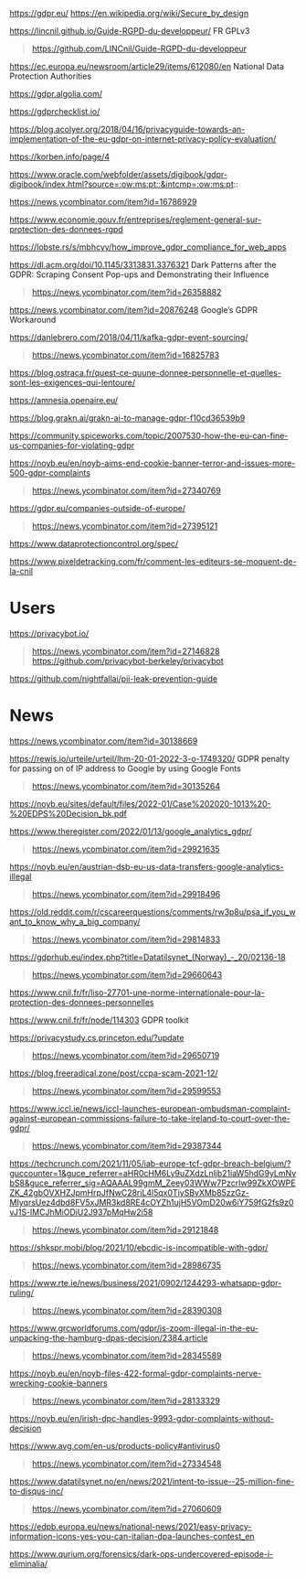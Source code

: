 https://gdpr.eu/
https://en.wikipedia.org/wiki/Secure_by_design

https://lincnil.github.io/Guide-RGPD-du-developpeur/ FR GPLv3
> https://github.com/LINCnil/Guide-RGPD-du-developpeur

https://ec.europa.eu/newsroom/article29/items/612080/en National Data Protection Authorities

https://gdpr.algolia.com/

https://gdprchecklist.io/

https://blog.acolyer.org/2018/04/16/privacyguide-towards-an-implementation-of-the-eu-gdpr-on-internet-privacy-policy-evaluation/

https://korben.info/page/4

https://www.oracle.com/webfolder/assets/digibook/gdpr-digibook/index.html?source=:ow:ms:pt::&intcmp=:ow:ms:pt::

https://news.ycombinator.com/item?id=16786929

https://www.economie.gouv.fr/entreprises/reglement-general-sur-protection-des-donnees-rgpd

https://lobste.rs/s/mbhcyy/how_improve_gdpr_compliance_for_web_apps

https://dl.acm.org/doi/10.1145/3313831.3376321 Dark Patterns after the GDPR: Scraping Consent Pop-ups and Demonstrating their Influence
 > https://news.ycombinator.com/item?id=26358882

https://news.ycombinator.com/item?id=20876248 	Google’s GDPR Workaround 

https://danlebrero.com/2018/04/11/kafka-gdpr-event-sourcing/
> https://news.ycombinator.com/item?id=16825783

https://blog.ostraca.fr/quest-ce-quune-donnee-personnelle-et-quelles-sont-les-exigences-qui-lentoure/

https://amnesia.openaire.eu/

https://blog.grakn.ai/grakn-ai-to-manage-gdpr-f10cd36539b9

https://community.spiceworks.com/topic/2007530-how-the-eu-can-fine-us-companies-for-violating-gdpr

https://noyb.eu/en/noyb-aims-end-cookie-banner-terror-and-issues-more-500-gdpr-complaints
> https://news.ycombinator.com/item?id=27340769

https://gdpr.eu/companies-outside-of-europe/
> https://news.ycombinator.com/item?id=27395121

https://www.dataprotectioncontrol.org/spec/

https://www.pixeldetracking.com/fr/comment-les-editeurs-se-moquent-de-la-cnil

# Users
https://privacybot.io/
> https://news.ycombinator.com/item?id=27146828
  > https://github.com/privacybot-berkeley/privacybot

https://github.com/nightfallai/pii-leak-prevention-guide

# News
https://news.ycombinator.com/item?id=30138669

https://rewis.io/urteile/urteil/lhm-20-01-2022-3-o-1749320/ GDPR penalty for passing on of IP address to Google by using Google Fonts
> https://news.ycombinator.com/item?id=30135264

https://noyb.eu/sites/default/files/2022-01/Case%202020-1013%20-%20EDPS%20Decision_bk.pdf

https://www.theregister.com/2022/01/13/google_analytics_gdpr/
> https://news.ycombinator.com/item?id=29921635

https://noyb.eu/en/austrian-dsb-eu-us-data-transfers-google-analytics-illegal
> https://news.ycombinator.com/item?id=29918496

https://old.reddit.com/r/cscareerquestions/comments/rw3p8u/psa_if_you_want_to_know_why_a_big_company/
> https://news.ycombinator.com/item?id=29814833

https://gdprhub.eu/index.php?title=Datatilsynet_(Norway)_-_20/02136-18
> https://news.ycombinator.com/item?id=29660643

https://www.cnil.fr/fr/liso-27701-une-norme-internationale-pour-la-protection-des-donnees-personnelles

https://www.cnil.fr/fr/node/114303 GDPR toolkit

https://privacystudy.cs.princeton.edu/?update
> https://news.ycombinator.com/item?id=29650719

https://blog.freeradical.zone/post/ccpa-scam-2021-12/
> https://news.ycombinator.com/item?id=29599553

https://www.iccl.ie/news/iccl-launches-european-ombudsman-complaint-against-european-commissions-failure-to-take-ireland-to-court-over-the-gdpr/
> https://news.ycombinator.com/item?id=29387344

https://techcrunch.com/2021/11/05/iab-europe-tcf-gdpr-breach-belgium/?guccounter=1&guce_referrer=aHR0cHM6Ly9uZXdzLnljb21iaW5hdG9yLmNvbS8&guce_referrer_sig=AQAAAL99gmM_Zeey03WWw7PzcrIw99ZkXOWPEZK_42gbOVXHZJpmHrpJfNwC28riL4l5qx0TiySBvXMb85zzGz-MIyqrsUez4dbd8FV5xJMR3kd8RE4cOYZh1ujH5VOmD20w6iY759fG2fs9z0vJ1S-lMCJhMiODiU2J937pMqHw2i58
> https://news.ycombinator.com/item?id=29121848

https://shkspr.mobi/blog/2021/10/ebcdic-is-incompatible-with-gdpr/
> https://news.ycombinator.com/item?id=28986735

https://www.rte.ie/news/business/2021/0902/1244293-whatsapp-gdpr-ruling/
> https://news.ycombinator.com/item?id=28390308

https://www.grcworldforums.com/gdpr/is-zoom-illegal-in-the-eu-unpacking-the-hamburg-dpas-decision/2384.article
> https://news.ycombinator.com/item?id=28345589

https://noyb.eu/en/noyb-files-422-formal-gdpr-complaints-nerve-wrecking-cookie-banners
> https://news.ycombinator.com/item?id=28133329

https://noyb.eu/en/irish-dpc-handles-9993-gdpr-complaints-without-decision

https://www.avg.com/en-us/products-policy#antivirus0
> https://news.ycombinator.com/item?id=27334548

https://www.datatilsynet.no/en/news/2021/intent-to-issue--25-million-fine-to-disqus-inc/
> https://news.ycombinator.com/item?id=27060609

https://edpb.europa.eu/news/national-news/2021/easy-privacy-information-icons-yes-you-can-italian-dpa-launches-contest_en

https://www.qurium.org/forensics/dark-ops-undercovered-episode-i-eliminalia/



